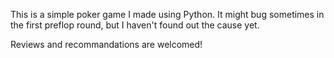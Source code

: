 This is a simple poker game I made using Python. It might bug sometimes in the first preflop round, but I haven't found out the cause yet. 

Reviews and recommandations are welcomed!
